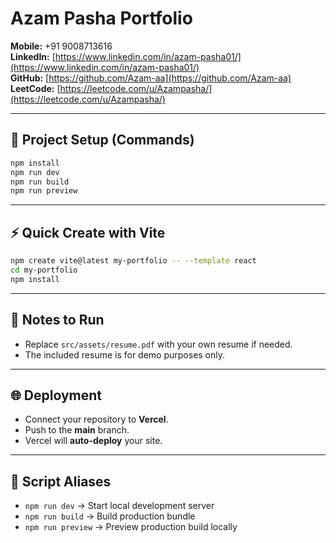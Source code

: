 # Azam Pasha Portfolio

**Mobile:** +91 9008713616  
**LinkedIn:** [https://www.linkedin.com/in/azam-pasha01/](https://www.linkedin.com/in/azam-pasha01/)  
**GitHub:** [https://github.com/Azam-aa](https://github.com/Azam-aa)  
**LeetCode:** [https://leetcode.com/u/Azampasha/](https://leetcode.com/u/Azampasha/)

---

## 🚀 Project Setup (Commands)

```bash
npm install
npm run dev
npm run build
npm run preview
```

---

## ⚡ Quick Create with Vite

```bash
npm create vite@latest my-portfolio -- --template react
cd my-portfolio
npm install
```

---

## 📝 Notes to Run

- Replace `src/assets/resume.pdf` with your own resume if needed.  
- The included resume is for demo purposes only.

---

## 🌐 Deployment

- Connect your repository to **Vercel**.  
- Push to the **main** branch.  
- Vercel will **auto-deploy** your site.

---

## 📜 Script Aliases

- `npm run dev` → Start local development server  
- `npm run build` → Build production bundle  
- `npm run preview` → Preview production build locally
